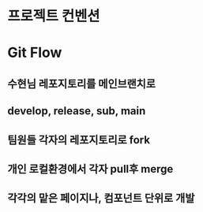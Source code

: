 # 프로젝트 컨벤션


# Git Flow

## 수현님 레포지토리를 메인브랜치로
## develop, release, sub, main

## 팀원들 각자의 레포지토리로 fork
## 개인 로컬환경에서 각자 pull후 merge
## 각각의 맡은 페이지나, 컴포넌트 단위로 개발
